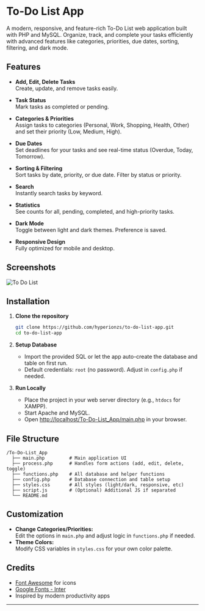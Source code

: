 # To-Do List App

A modern, responsive, and feature-rich To-Do List web application built with PHP and MySQL. Organize, track, and complete your tasks efficiently with advanced features like categories, priorities, due dates, sorting, filtering, and dark mode.

## Features

- **Add, Edit, Delete Tasks**  
  Create, update, and remove tasks easily.

- **Task Status**  
  Mark tasks as completed or pending.

- **Categories & Priorities**  
  Assign tasks to categories (Personal, Work, Shopping, Health, Other) and set their priority (Low, Medium, High).

- **Due Dates**  
  Set deadlines for your tasks and see real-time status (Overdue, Today, Tomorrow).

- **Sorting & Filtering**  
  Sort tasks by date, priority, or due date. Filter by status or priority.

- **Search**  
  Instantly search tasks by keyword.

- **Statistics**  
  See counts for all, pending, completed, and high-priority tasks.

- **Dark Mode**  
  Toggle between light and dark themes. Preference is saved.

- **Responsive Design**  
  Fully optimized for mobile and desktop.

## Screenshots
![To Do List](https://github.com/user-attachments/assets/8a57ad8f-64b7-42d8-801a-b38e15b053e3)

## Installation

1. **Clone the repository**
   ```bash
   git clone https://github.com/hyperionzs/to-do-list-app.git
   cd to-do-list-app
   ```

2. **Setup Database**
   - Import the provided SQL or let the app auto-create the database and table on first run.
   - Default credentials: `root` (no password). Adjust in `config.php` if needed.

3. **Run Locally**
   - Place the project in your web server directory (e.g., `htdocs` for XAMPP).
   - Start Apache and MySQL.
   - Open [http://localhost/To-Do-List_App/main.php](http://localhost/To-Do-List_App/main.php) in your browser.

## File Structure

```
/To-Do-List_App
  ├── main.php         # Main application UI
  ├── process.php      # Handles form actions (add, edit, delete, toggle)
  ├── functions.php    # All database and helper functions
  ├── config.php       # Database connection and table setup
  ├── styles.css       # All styles (light/dark, responsive, etc)
  ├── script.js        # (Optional) Additional JS if separated
  └── README.md
```

## Customization

- **Change Categories/Priorities:**  
  Edit the options in `main.php` and adjust logic in `functions.php` if needed.
- **Theme Colors:**  
  Modify CSS variables in `styles.css` for your own color palette.

## Credits

- [Font Awesome](https://fontawesome.com/) for icons
- [Google Fonts - Inter](https://fonts.google.com/specimen/Inter)
- Inspired by modern productivity apps

---
